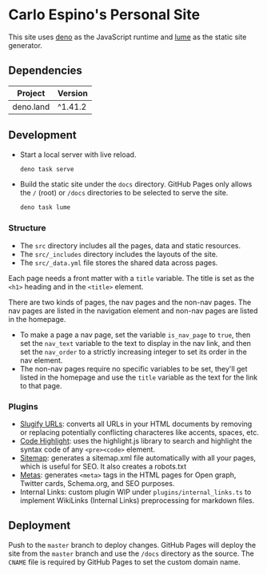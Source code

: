 # Carlo Espino's Personal Site

This site uses [deno](https://github.com/denoland/deno) as the JavaScript runtime and [lume](https://github.com/lumeland/lume) as the static site generator.

## Dependencies

| Project    | Version |
| ---------- | ------- |
| deno.land  | ^1.41.2 |

## Development

- Start a local server with live reload.
    ```bash
    deno task serve
    ```
- Build the static site under the `docs` directory. GitHub Pages only allows the `/` (root) or `/docs` directories to be selected to serve the site.
    ```bash
    deno task lume
    ```

### Structure

- The `src` directory includes all the pages, data and static resources.
- The `src/_includes` directory includes the layouts of the site.
- The `src/_data.yml` file stores the shared data across pages.

Each page needs a front matter with a `title` variable. The title is set as the `<h1>` heading and in the `<title>` element.

There are two kinds of pages, the nav pages and the non-nav pages. The nav pages are listed in the navigation element and non-nav pages are listed in the homepage.
- To make a page a nav page, set the variable `is_nav_page` to `true`, then set the `nav_text` variable to the text to display in the nav link, and then set the `nav_order` to a strictly increasing integer to set its order in the nav element.
- The non-nav pages require no specific variables to be set, they'll get listed in the homepage and use the `title` variable as the text for the link to that page.

### Plugins

- [Slugify URLs](https://lume.land/plugins/slugify_urls/): converts all URLs in your HTML documents by removing or replacing potentially conflicting characteres like accents, spaces, etc.
- [Code Highlight](https://lume.land/plugins/code_highlight/): uses the highlight.js library to search and highlight the syntax code of any `<pre><code>` element.
- [Sitemap](https://lume.land/plugins/sitemap/): generates a sitemap.xml file automatically with all your pages, which is useful for SEO. It also creates a robots.txt
- [Metas](https://lume.land/plugins/metas/): generates `<meta>` tags in the HTML pages for Open graph, Twitter cards, Schema.org, and SEO purposes.
- Internal Links: custom plugin WIP under `plugins/internal_links.ts` to implement WikiLinks (Internal Links) preprocessing for markdown files.

## Deployment

Push to the `master` branch to deploy changes. GitHub Pages will deploy the site from the `master` branch and use the `/docs` directory as the source. The `CNAME` file is required by GitHub Pages to set the custom domain name.
